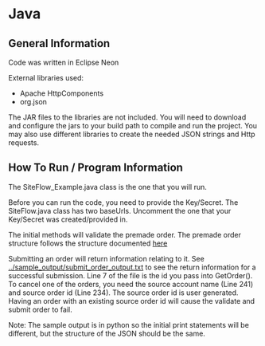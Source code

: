 # Java

## General Information

Code was written in Eclipse Neon

External libraries used:
 * Apache HttpComponents
 * org.json

The JAR files to the libraries are not included. You will need to download and configure the jars to your build path to compile and run the project. You may also use different libraries to create the needed JSON strings and Http requests.

## How To Run / Program Information

The SiteFlow_Example.java class is the one that you will run.

Before you can run the code, you need to provide the Key/Secret. The SiteFlow.java class has two baseUrls. Uncomment the one that your Key/Secret was created/provided in.

The initial methods will validate the premade order. The premade order structure follows the structure documented [here](https://developers.hp.com/printos/doc/order-json-structure) 

Submitting an order will return information relating to it. See [../sample_output/submit_order_output.txt](https://github.com/HPInc/printos-siteflow-api-samples/blob/master/sample_output/submit_order_output.txt) to see the return information for a successful submission. Line 7 of the file is the id you pass into GetOrder(). To cancel one of the orders, you need the source account name (Line 241) and source order id (Line 234). The source order id is user generated. Having an order with an existing source order id will cause the validate and submit order to fail.

Note: The sample output is in python so the initial print statements will be different, but the structure of the JSON should be the same.